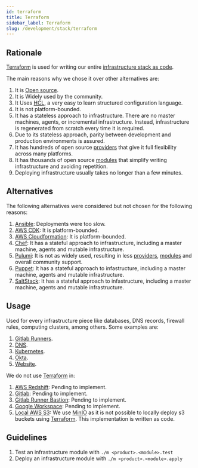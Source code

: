 ```yaml
---
id: terraform
title: Terraform
sidebar_label: Terraform
slug: /development/stack/terraform
---
```


## Rationale

[Terraform][terraform]
is used for writing our entire
[infrastructure stack as code](https://en.wikipedia.org/wiki/Infrastructure_as_code).

The main reasons why we chose it
over other alternatives are:

1. It is [Open source](https://opensource.com/resources/what-open-source).
1. It is Widely used by the community.
1. It Uses [HCL](https://github.com/hashicorp/hcl),
   a very easy to learn structured configuration language.
1. It is not platform-bounded.
1. It has a stateless approach to infrastructure.
   There are no master machines, agents,
   or incremental infrastructure. Instead, infrastructure
   is regenerated from scratch every time it is required.
1. Due to its stateless approach,
   parity between development and production environments
   is assured.
1. It has hundreds of open source
   [providers](https://registry.terraform.io/browse/providers)
   that give it full flexibility across many platforms.
1. It has thousands of open source
   [modules](https://registry.terraform.io/browse/modules)
   that simplify writing infrastructure and avoiding repetition.
1. Deploying infrastructure
   usually takes no longer than a few minutes.

## Alternatives

The following alternatives were considered
but not chosen for the following reasons:

1. [Ansible](https://www.ansible.com/):
   Deployments were too slow.
1. [AWS CDK](https://aws.amazon.com/cdk/):
   It is platform-bounded.
1. [AWS Cloudformation](https://aws.amazon.com/cloudformation/):
   It is platform-bounded.
1. [Chef](https://www.chef.io/):
   It has a stateful approach to infrastructure, including
   a master machine, agents and mutable infrastructure.
1. [Pulumi](https://www.pulumi.com/):
   It is not as widely used,
   resulting in less
   [providers](https://www.pulumi.com/docs/intro/cloud-providers/),
   [modules](https://www.npmjs.com/search?q=pulumi&page=0&perPage=20)
   and overall community support.
1. [Puppet](https://puppet.com/):
   It has a stateful approach to infastructure, including
   a master machine, agents and mutable infrastructure.
1. [SaltStack](https://saltproject.io/):
   It has a stateful approach to infastructure, including
   a master machine, agents and mutable infrastructure.

## Usage

Used for every infrastructure piece
like databases, DNS records, firewall rules,
computing clusters, among others.
Some examples are:

1. [Gitlab Runners](https://gitlab.com/fluidattacks/universe/-/tree/2a1e5fc66bcf675fd4249cdf3faf31d3a414a85d/makes/applications/makes/ci/src/terraform).
1. [DNS](https://gitlab.com/fluidattacks/universe/-/tree/2a1e5fc66bcf675fd4249cdf3faf31d3a414a85d/makes/applications/makes/dns/src/terraform).
1. [Kubernetes](https://gitlab.com/fluidattacks/universe/-/tree/2a1e5fc66bcf675fd4249cdf3faf31d3a414a85d/makes/applications/makes/k8s/src/terraform).
1. [Okta](https://gitlab.com/fluidattacks/universe/-/tree/2a1e5fc66bcf675fd4249cdf3faf31d3a414a85d/makes/applications/makes/okta/src/terraform).
1. [Website](https://gitlab.com/fluidattacks/universe/-/tree/2a1e5fc66bcf675fd4249cdf3faf31d3a414a85d/airs/deploy/production/terraform).

We do not use [Terraform][terraform] in:

1. [AWS Redshift](/development/stack/aws/redshift/):
   Pending to implement.
1. [Gitlab](/development/stack/gitlab):
   Pending to implement.
1. [Gitlab Runner Bastion](https://docs.gitlab.com/runner/configuration/autoscale.html):
   Pending to implement.
1. [Google Workspace](https://workspace.google.com/):
   Pending to implement.
1. [Local AWS S3](/development/stack/aws/s3):
   We use [MinIO](https://min.io/)
   as it is not possible to locally deploy s3 buckets using
   [Terraform][terraform].
   This implementation is written as code.

## Guidelines

1. Test an infrastructure module with `./m <product>.<module>.test`
1. Deploy an infrastructure module with `./m <product>.<module>.apply`

[terraform]: https://www.terraform.io/
